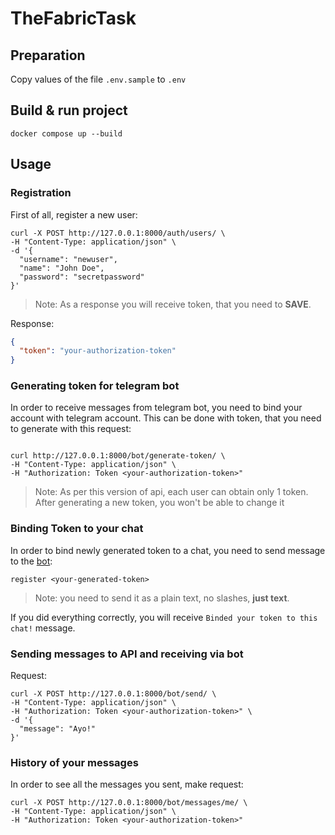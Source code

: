 # TheFabricTask

## Preparation

Copy values of the file `.env.sample` to `.env`

## Build & run project

```shell
docker compose up --build
```

## Usage

### Registration

First of all, register a new user:

```shell
curl -X POST http://127.0.0.1:8000/auth/users/ \
-H "Content-Type: application/json" \
-d '{
  "username": "newuser",
  "name": "John Doe",
  "password": "secretpassword"
}'
```

> Note: As a response you will receive token, that you need to **SAVE**.


Response:
```json
{
  "token": "your-authorization-token"
}
```

### Generating token for telegram bot

In order to receive messages from telegram bot, you need to bind your account with 
telegram account. This can be done with token, that you need to generate with this request:

```shell

curl http://127.0.0.1:8000/bot/generate-token/ \
-H "Content-Type: application/json" \
-H "Authorization: Token <your-authorization-token>"
```

> Note: As per this version of api, each user can obtain only 1 token. After generating a new token, you won't be able
> to change it

### Binding Token to your chat

In order to bind newly generated token to a chat, you need to send message to the <a href="https://t.me/TheFactoryTaskBot">bot</a>:

```text
register <your-generated-token>
```

> Note: you need to send it as a plain text, no slashes, **just text**.

If you did everything correctly, you will receive `Binded your token to this chat!` message.

### Sending messages to API and receiving via bot

Request:

```shell
curl -X POST http://127.0.0.1:8000/bot/send/ \
-H "Content-Type: application/json" \
-H "Authorization: Token <your-authorization-token>" \
-d '{
  "message": "Ayo!"
}'
```

### History of your messages

In order to see all the messages you sent, make request:

```shell
curl -X POST http://127.0.0.1:8000/bot/messages/me/ \
-H "Content-Type: application/json" \
-H "Authorization: Token <your-authorization-token>"
```